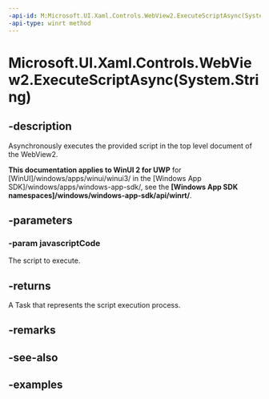 ```yaml
---
-api-id: M:Microsoft.UI.Xaml.Controls.WebView2.ExecuteScriptAsync(System.String)
-api-type: winrt method
---
```


# Microsoft.UI.Xaml.Controls.WebView2.ExecuteScriptAsync(System.String)

<!--
public Windows.Foundation.IAsyncOperation<string> ExecuteScriptAsync (string javascriptCode);
-->

## -description

Asynchronously executes the provided script in the top level document of the WebView2.

**This documentation applies to WinUI 2 for UWP** for [WinUI]/windows/apps/winui/winui3/ in the [Windows App SDK]/windows/apps/windows-app-sdk/, see the **[Windows App SDK namespaces]/windows/windows-app-sdk/api/winrt/**.

## -parameters

### -param javascriptCode

The script to execute.

## -returns

A Task that represents the script execution process.

## -remarks

## -see-also

## -examples
